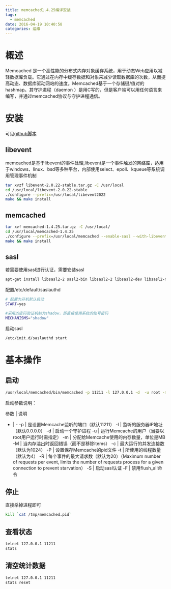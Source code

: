 ```yaml
---
title: memcached1.4.25编译安装
tags:
  - memcached
date: 2016-04-19 10:40:58
categories: 运维
---
```


# 概述
Memcached 是一个高性能的分布式内存对象缓存系统，用于动态Web应用以减轻数据库负载。它通过在内存中缓存数据和对象来减少读取数据库的次数，从而提高动态、数据库驱动网站的速度。Memcached基于一个存储键/值对的hashmap。其守护进程（daemon ）是用C写的，但是客户端可以用任何语言来编写，并通过memcached协议与守护进程通信。

# 安装
可见[github脚本](https://raw.githubusercontent.com/JeffXue/common_scripts/master/install_memcached1.4.25.sh)

## libevent
memcached是基于libevent的事件处理,libevent是一个事件触发的网络库，适用于windows、linux、bsd等多种平台，内部使用select、epoll、kqueue等系统调用管理事件机制
```bash
tar xvzf libevent-2.0.22-stable.tar.gz -C /usr/local
cd /usr/local/libevent-2.0.22-stable
./configure --prefix=/usr/local/libevent2022
make && make install
```

## memcached
```bash
tar xvf memcached-1.4.25.tar.gz -C /usr/local/
cd /usr/local/memcached-1.4.25
./configure --prefix=/usr/local/memcached --enable-sasl --with-libevent=/usr/local/libevent2022
make && make install
```

## sasl
若需要使用sasl进行认证，需要安装sasl
```bash
apt-get install libsasl2-2 sasl2-bin libsasl2-2 libsasl2-dev libsasl2-modules -y
```

配置/etc/default/saslauthd
```bash
# 配置为开机默认启动
START=yes

#采用的密码验证机制为shadow，即直接使用系统的账号密码
MECHANISMS="shadow"
```

启动sasl
```bash
/etc/init.d/saslauthd start
```

# 基本操作

## 启动
```bash
/usr/local/memcached/bin/memcached -p 11211 -l 127.0.0.1 -d  -u root -m 10 -c 256 -P /tmp/memcached.pid
```

启动参数说明：

参数 | 说明
- | -
-p <num> | 是设置Memcache监听的端口（默认11211）
-l <addr> | 监听的服务器IP地址（默认0.0.0.0）
-d | 启动一个守护进程
-u <username> | 运行Memcache的用户（当要以root用户运行时需指定）
-m <num> | 分配给Memcache使用的内存数量，单位是MB
-M | 当内存溢出时返回错误（而不是移除items）
-c <num> | 最大运行的并发连接数（默认为1024）
-P <file> | 设置保存Memcache的pid文件
-t <num> | 所使用的线程数量（默认为4）
-R | 每个事件的最大请求数（默认为20）（Maximum number of requests per event, limits the number of requests process for a given connection to prevent starvation）
-S | 启动sasl认证
-F | 禁用flush_all命令

## 停止
直接杀掉进程即可
```bash
kill `cat /tmp/memcached.pid`
```

## 查看状态
```bash
telnet 127.0.0.1 11211
stats
```

## 清空统计数据
```bash
telnet 127.0.0.1 11211
stats reset
```

